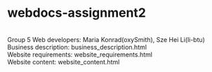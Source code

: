# webdocs-assignment2
</br>
Group 5 Web developers: Maria Konrad(oxySmith), Sze Hei Li(li-btu)</br>
Business description: business_description.html</br>
Website requirements: website_requirements.html</br>
Website content: website_content.html</br>

